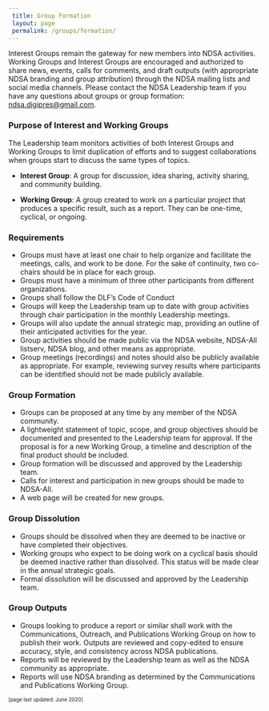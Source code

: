 ```yaml
---
 title: Group Formation 
 layout: page
 permalink: /groups/formation/
---
```

 Interest Groups remain the gateway for new members into NDSA activities. Working Groups and Interest Groups are encouraged and authorized to share news, events, calls for comments, and draft outputs (with appropriate NDSA branding and group attribution) through the NDSA mailing lists and social media channels. Please contact the NDSA Leadership team if you have any questions about groups or group formation: <a href="mailto:ndsa.digipres@gmail.com">ndsa.digipres@gmail.com</a>.

### Purpose of Interest and Working Groups
The Leadership team monitors activities of both Interest Groups and Working Groups to limit duplication of efforts and to suggest collaborations when groups start to discuss the same types of topics.
* **Interest Group**: A group for discussion, idea sharing, activity sharing, and community building.  

* **Working Group**: A group created to work on a particular project that produces a specific result, such as a report. They can be one-time, cyclical, or ongoing. 
  
### Requirements
* Groups must have at least one chair to help organize and facilitate the meetings, calls, and work to be done. For the sake of continuity, two co-chairs should be in place for each group.
* Groups must have a minimum of three other participants from different organizations.
* Groups shall follow the DLF’s Code of Conduct
* Groups will keep the Leadership team up to date with group activities through chair participation in the monthly Leadership meetings.
* Groups will also update the annual strategic map, providing an outline of their anticipated activities for the year.
* Group activities should be made public via the NDSA website, NDSA-All listserv, NDSA blog, and other means as appropriate.  
* Group meetings (recordings) and notes should also be publicly available as appropriate. For example, reviewing survey results where participants can be identified should not be made publicly available.

### Group Formation
* Groups can be proposed at any time by any member of the NDSA community.
* A lightweight statement of topic, scope, and group objectives should be documented and presented to the Leadership team for approval. If the proposal is for a new Working Group, a timeline and description of the final product should be included.  
* Group formation will be discussed and approved by the Leadership team.  
* Calls for interest and participation in new groups should be made to NDSA-All.
* A web page will be created for new groups.  

### Group Dissolution
* Groups should be dissolved when they are deemed to be inactive or have completed their objectives.   
* Working groups who expect to be doing work on a cyclical basis should be deemed inactive rather than dissolved. This status will be made clear in the annual strategic goals.
* Formal dissolution will be discussed and approved by the Leadership team.  

### Group Outputs
* Groups looking to produce a report or similar shall work with the Communications, Outreach, and Publications Working Group on how to publish their work. Outputs are reviewed and copy-edited to ensure accuracy, style, and consistency across NDSA publications.
* Reports will be reviewed by the Leadership team as well as the NDSA community as appropriate. 
* Reports will use NDSA branding as determined by the Communications and Publications Working Group.


<font size="1">[page last updated: June 2020]</font>